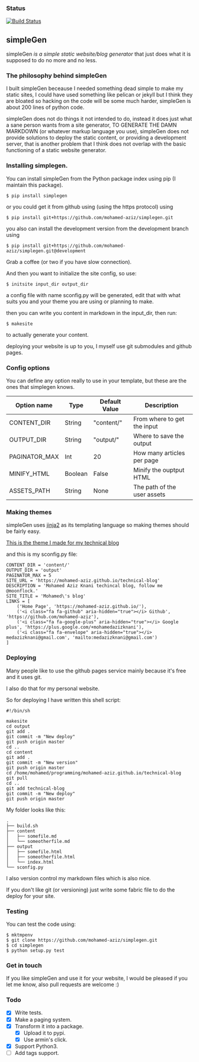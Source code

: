 ### Status
[![Build Status](https://travis-ci.org/mohamed-aziz/simplegen.png)](https://travis-ci.org/mohamed-aziz/simplegen)

## simpleGen

simpleGen *is a simple static website/blog generator* that just does what it is supposed to do no more and no less.

### The philosophy behind simpleGen

I built simpleGen beceause I needed something dead simple to make my static sites, I could have used something like pelican or jekyll but I think they are bloated so hacking on the code will be some much harder, simpleGen is about 200 lines of python code.

simpleGen does not do things it not intended to do, instead it does just what a sane person wants from a site generator, TO GENERATE THE DAMN MARKDOWN (or whatever markup language you use), simpleGen does not provide solutions to deploy the static content, or providing a development server, that is another problem that I think does not overlap with the basic functioning of a static website generator. 

### Installing simplegen.

You can install simpleGen from the Python package index using pip (I maintain this package).
	
	$ pip install simplegen

or you could get it from github using (using the https protocol) using

	$ pip install git+https://github.com/mohamed-aziz/simplegen.git
	
you also can install the development version from the development branch using

	$ pip install git+https://github.com/mohamed-aziz/simplegen.git@development

Grab a coffee (or two if you have slow connection). 

And then you want to initialize the site config, so use:

	$ initsite input_dir output_dir

a config file with name sconfig.py will be generated, edit that with what suits you and your theme
you are using or planning to make.

then you can write you content in markdown in the input_dir, then run:

	$ makesite

to actually generate your content.

deploying your website is up to you, I myself use git submodules and github pages.


### Config options

You can define any option really to use in your template, but these are the ones that simplegen knows.

Option name | Type | Default Value | Description
--- | --- | --- | ---
CONTENT_DIR | String | "content/" | From where to get the input
OUTPUT_DIR | String | "output/" | Where to save the output
PAGINATOR_MAX | Int | 20 | How many articles per page
MINIFY_HTML | Boolean | False | Minify the ouptput HTML
ASSETS_PATH | String | None | The path of the user assets


### Making themes

simpleGen uses [jinja2](http://jinja.pocoo.org/) as its templating language so making themes should be fairly easy.

[This is the theme I made for my technical blog](https://github.com/mohamed-aziz/simplegen-hyde)

and this is my sconfig.py file:

	CONTENT_DIR = 'content/'
	OUTPUT_DIR = 'output'
	PAGINATOR_MAX = 5
	SITE_URL = 'https://mohamed-aziz.github.io/technical-blog'
	DESCRIPTION = 'Mohamed Aziz Knani techincal blog, follow me @moonflock.'
	SITE_TITLE = 'Mohamed\'s blog'
	LINKS = [
		('Home Page', 'https://mohamed-aziz.github.io/'),
		('<i class="fa fa-github" aria-hidden="true"></i> Github', 'https://github.com/mohamed-aziz'),
		('<i class="fa fa-google-plus" aria-hidden="true"></i> Google plus', 'https://plus.google.com/+mohamedazizknani'),
		('<i class="fa fa-envelope" aria-hidden="true"></i> medazizknani@gmail.com', 'mailto:medazizknani@gmail.com')
	]


### Deploying

Many people like to use the github pages service mainly because it's free and it uses git.

I also do that for my personal website.

So for deploying I have written this shell script:

	#!/bin/sh

	makesite
	cd output
	git add .
	git commit -m "New deploy"
	git push origin master
	cd ..
	cd content
	git add .
	git commit -m "New version"
	git push origin master
	cd /home/mohamed/programming/mohamed-aziz.github.io/technical-blog
	git pull
	cd ..
	git add technical-blog
	git commit -m "New deploy"
	git push origin master

My folder looks like this:

	.
	├── build.sh
	├── content
	│   ├── somefile.md
	│   └── someotherfile.md
	├── output
	│   ├── somefile.html
	│   ├── someotherfile.html
	│   └── index.html
	└── sconfig.py


I also version control my markdown files which is also nice.

If you don't like git (or versioning) just write some fabric file to do the deploy for your site. 

### Testing

You can test the code using:
	
	$ mktmpenv
	$ git clone https://github.com/mohamed-aziz/simplegen.git
	$ cd simplegen
	$ python setup.py test


### Get in touch

If you like simpleGen and use it for your website, I would be pleased if you let me know, also pull requests are welcome :)


### Todo

- [X] Write tests.
- [X] Make a paging system.
- [X] Transform it into a package.
  - [X] Upload it to pypi.
  - [X] Use armin's click.
- [X] Support Python3.
- [ ] Add tags support.
